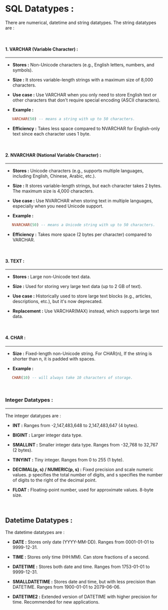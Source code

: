 # SQL Datatypes :

There are numerical, datetime and string datatypes. The string datatypes are :

<br>

#### 1. VARCHAR (Variable Character) :

---

- **Stores :** Non-Unicode characters (e.g., English letters, numbers, and symbols).

- **Size :** It stores variable-length strings with a maximum size of 8,000 characters.

- **Use case :** Use VARCHAR when you only need to store English text or other characters that don't require special encoding (ASCII characters).

- **Example :**

```sql
   VARCHAR(50) -- means a string with up to 50 characters.
```

- **Efficiency :** Takes less space compared to NVARCHAR for English-only text since each character uses 1 byte.

<br>

#### 2. NVARCHAR (National Variable Character) :

---

- **Stores :** Unicode characters (e.g., supports multiple languages, including English, Chinese, Arabic, etc.).

- **Size :** It stores variable-length strings, but each character takes 2 bytes. The maximum size is 4,000 characters.
- **Use case :** Use NVARCHAR when storing text in multiple languages, especially when you need Unicode support.
- **Example :**

```sql
   NVARCHAR(50) -- means a Unicode string with up to 50 characters.
```

- **Efficiency :** Takes more space (2 bytes per character) compared to VARCHAR.

<br>

#### 3. TEXT :

---

- **Stores :** Large non-Unicode text data.

- **Size :** Used for storing very large text data (up to 2 GB of text).

- **Use case :** Historically used to store large text blocks (e.g., articles, descriptions, etc.), but it's now deprecated.

- **Replacement :** Use VARCHAR(MAX) instead, which supports large text data.

<br>

#### 4. CHAR :

---

- **Size :** Fixed-length non-Unicode string. For CHAR(n), If the string is shorter than n, it is padded with spaces.

- **Example :**

```sql
   CHAR(10) -- will always take 10 characters of storage.
```

<br>

### Integer Datatypes :

---

The integer datatypes are :

- **INT :** Ranges from -2,147,483,648 to 2,147,483,647 (4 bytes).

- **BIGINT :** Larger integer data type.

- **SMALLINT :** Smaller integer data type. Ranges from -32,768 to 32,767 (2 bytes).

- **TINYINT :** Tiny integer. Ranges from 0 to 255 (1 byte).

- **DECIMAL(p, s) / NUMERIC(p, s) :** Fixed precision and scale numeric values. p specifies the total number of digits, and s specifies the number of digits to the right of the decimal point.

- **FLOAT :** Floating-point number, used for approximate values. 8-byte size.

<br>

## Datetime Datatypes :

The datetime datatypes are :

- **DATE :** Stores only date (YYYY-MM-DD). Ranges from 0001-01-01 to 9999-12-31.

- **TIME :** Stores only time (HH:MM). Can store fractions of a second.

- **DATETIME :** Stores both date and time. Ranges from 1753-01-01 to 9999-12-31.

- **SMALLDATETIME :** Stores date and time, but with less precision than DATETIME. Ranges from 1900-01-01 to 2079-06-06.

- **DATETIME2 :** Extended version of DATETIME with higher precision for time. Recommended for new applications.
